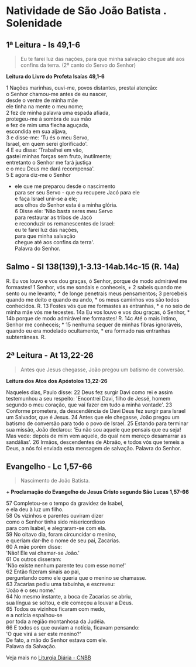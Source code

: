 # Natividade de São João Batista . Solenidade

## 1ª Leitura - Is 49,1-6

> Eu te farei luz das nações, para que minha salvação chegue até aos confins da terra. (2º canto do Servo do Senhor)

**Leitura do Livro do Profeta Isaías 49,1-6**

1 Nações marinhas, ouvi-me, povos distantes, prestai atenção:   
 o Senhor chamou-me antes de eu nascer,   
 desde o ventre de minha mãe   
 ele tinha na mente o meu nome;    
2 fez de minha palavra uma espada afiada,   
 protegeu-me à sombra de sua mão   
 e fez de mim uma flecha aguçada,   
 escondida em sua aljava,    
3 e disse-me: 'Tu és o meu Servo,   
 Israel, em quem serei glorificado'.    
4 E eu disse: 'Trabalhei em vão,   
 gastei minhas forças sem fruto, inutilmente;   
 entretanto o Senhor me fará justiça   
 e o meu Deus me dará recompensa'.    
5 E agora diz-me o Senhor   
 - ele que me preparou desde o nascimento   
 para ser seu Servo - que eu recupere Jacó para ele   
 e faça Israel unir-se a ele;   
 aos olhos do Senhor esta é a minha glória.    
6 Disse ele: 'Não basta seres meu Servo   
 para restaurar as tribos de Jacó   
 e reconduzir os remanescentes de Israel:   
 eu te farei luz das nações,   
 para que minha salvação   
 chegue até aos confins da terra'.   
 Palavra do Senhor.

## Salmo - Sl 138(139),1-3.13-14ab.14c-15 (R. 14a)

R. Eu vos louvo e vos dou graças, ó Senhor,   porque de modo admirável me formastes!  1 Senhor, vós me sondais e conheceis, +  2 sabeis quando me sento ou me levanto; *   de longe penetrais meus pensamentos;  3 percebeis quando me deito e quando eu ando, *   os meus caminhos vos são todos conhecidos.  R.  13 Fostes vós que me formastes as entranhas, *   e no seio de minha mãe vós me tecestes.  14a Eu vos louvo e vos dou graças, ó Senhor, *  14b porque de modo admirável me formastes!  R.  14c Até o mais íntimo, Senhor me conheceis; *  15 nenhuma sequer de minhas fibras ignoráveis,   quando eu era modelado ocultamente, *   era formado nas entranhas subterrâneas.  R.

## 2ª Leitura - At 13,22-26

> Antes que Jesus chegasse, João pregou um batismo de conversão.

**Leitura dos Atos dos Apóstolos 13,22-26**

Naqueles dias, Paulo disse:  22 Deus fez surgir Davi como rei   e assim testemunhou a seu respeito:   'Encontrei Davi, filho de Jessé,   homem segundo o meu coração,   que vai fazer em tudo a minha vontade'.  23 Conforme prometera, da descendência de Davi   Deus fez surgir para Israel um Salvador,   que é Jesus.  24 Antes que ele chegasse,   João pregou um batismo de conversão   para todo o povo de Israel.  25 Estando para terminar sua missão, João declarou:   'Eu não sou aquele que pensais que eu seja!   Mas vede: depois de mim vem aquele,   do qual nem mereço desamarrar as sandálias'.  26 Irmãos, descendentes de Abraão,   e todos vós que temeis a Deus,   a nós foi enviada esta mensagem de salvação.   Palavra do Senhor.

## Evangelho - Lc 1,57-66

> Nascimento de João Batista.

**+ Proclamação do Evangelho de Jesus Cristo segundo São Lucas 1,57-66**

57 Completou-se o tempo da gravidez de Isabel,   
 e ela deu à luz um filho.    
58 Os vizinhos e parentes ouviram dizer   
 como o Senhor tinha sido misericordioso   
 para com Isabel, e alegraram-se com ela.    
59 No oitavo dia, foram circuncidar o menino,   
 e queriam dar-lhe o nome de seu pai, Zacarias.    
60 A mãe porém disse:   
 'Não! Ele vai chamar-se João.'    
61 Os outros disseram:   
 'Não existe nenhum parente teu com esse nome!'    
62 Então fizeram sinais ao pai,   
 perguntando como ele queria que o menino se chamasse.    
63 Zacarias pediu uma tabuinha, e escreveu:   
 'João é o seu nome.'    
64 No mesmo instante, a boca de Zacarias se abriu,   
 sua língua se soltou, e ele começou a louvar a Deus.    
65 Todos os vizinhos ficaram com medo,   
 e a notícia espalhou-se   
 por toda a região montanhosa da Judéia.    
66 E todos os que ouviam a notícia, ficavam pensando:   
 'O que virá a ser este menino?'   
 De fato, a mão do Senhor estava com ele.   
 Palavra da Salvação.

Veja mais no [Liturgia Diária - CNBB](http://liturgiadiaria.cnbb.org.br/app/user/user/UserView.php?ano=2017&mes=6&dia=24)